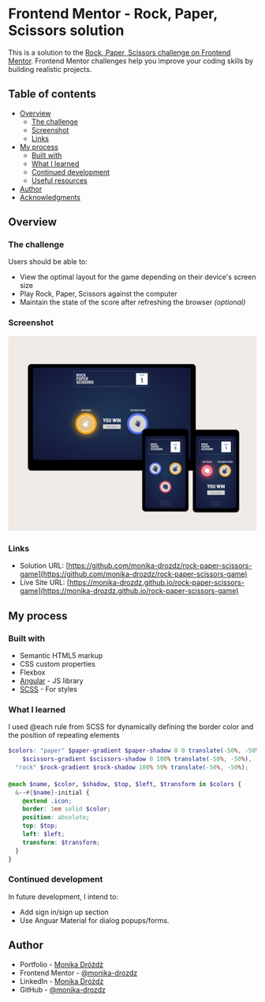 # Frontend Mentor - Rock, Paper, Scissors solution

This is a solution to the [Rock, Paper, Scissors challenge on Frontend Mentor](https://www.frontendmentor.io/challenges/rock-paper-scissors-game-pTgwgvgH). Frontend Mentor challenges help you improve your coding skills by building realistic projects.

## Table of contents

- [Overview](#overview)
  - [The challenge](#the-challenge)
  - [Screenshot](#screenshot)
  - [Links](#links)
- [My process](#my-process)
  - [Built with](#built-with)
  - [What I learned](#what-i-learned)
  - [Continued development](#continued-development)
  - [Useful resources](#useful-resources)
- [Author](#author)
- [Acknowledgments](#acknowledgments)

## Overview

### The challenge

Users should be able to:

- View the optimal layout for the game depending on their device's screen size
- Play Rock, Paper, Scissors against the computer
- Maintain the state of the score after refreshing the browser _(optional)_

### Screenshot

![](./screenshot.png)

### Links

- Solution URL: [https://github.com/monika-drozdz/rock-paper-scissors-game](https://github.com/monika-drozdz/rock-paper-scissors-game)
- Live Site URL: [https://monika-drozdz.github.io/rock-paper-scissors-game](https://monika-drozdz.github.io/rock-paper-scissors-game)

## My process

### Built with

- Semantic HTML5 markup
- CSS custom properties
- Flexbox
- [Angular](https://angular.io/) - JS library
- [SCSS](https://sass-lang.com/) - For styles

### What I learned

I used @each rule from SCSS for dynamically defining the border color and the position of repeating elements

```scss
$colors: "paper" $paper-gradient $paper-shadow 0 0 translate(-50%, -50%), "scissors"
    $scissors-gradient $scissors-shadow 0 100% translate(-50%, -50%),
  "rock" $rock-gradient $rock-shadow 100% 50% translate(-50%, -50%);

@each $name, $color, $shadow, $top, $left, $transform in $colors {
  &--#{$name}-initial {
    @extend .icon;
    border: 1em solid $color;
    position: absolute;
    top: $top;
    left: $left;
    transform: $transform;
  }
}
```

### Continued development

In future development, I intend to:

- Add sign in/sign up section
- Use Anguar Material for dialog popups/forms.

## Author

- Portfolio - [Monika Dróżdż](https://monika-drozdz.github.io/my-portfolio/)
- Frontend Mentor - [@monika-drozdz](https://www.frontendmentor.io/profile/monika-drozdz)
- LinkedIn - [Monika Dróżdż](https://www.frontendmentor.io/profile/monika-drozdz)
- GitHub - [@monika-drozdz](https://github.com/monika-drozdz)

